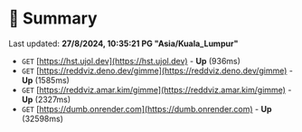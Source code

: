 # 📖 Summary
Last updated: **27/8/2024, 10:35:21 PG "Asia/Kuala_Lumpur"**

- `GET` [https://hst.ujol.dev](https://hst.ujol.dev) - **Up** (936ms)
- `GET` [https://reddviz.deno.dev/gimme](https://reddviz.deno.dev/gimme) - **Up** (1585ms)
- `GET` [https://reddviz.amar.kim/gimme](https://reddviz.amar.kim/gimme) - **Up** (2327ms)
- `GET` [https://dumb.onrender.com](https://dumb.onrender.com) - **Up** (32598ms)
